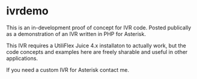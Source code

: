 # ivrdemo

This is an in-development proof of concept for IVR code. 
Posted publically as a demonstration of an IVR written in PHP for Asterisk. 

This IVR requires a UtiliFlex Juice 4.x installaton to actually work, 
but the code concepts and examples here are freely sharable and useful in other applications. 

If you need a custom IVR for Asterisk contact me. 






